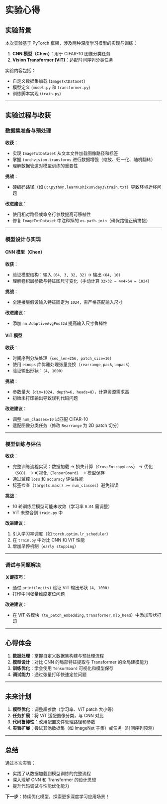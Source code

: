 # 实验心得

## 实验背景  
本次实验基于 PyTorch 框架，涉及两种深度学习模型的实现与训练：  
1. **CNN 模型（Chen）**：用于 CIFAR-10 图像分类任务  
2. **Vision Transformer (ViT)**：适配时间序列分类任务  

实验内容包括：  
- 自定义数据集加载 (`ImageTxtDataset`)  
- 模型定义 (`model.py` 和 `transformer.py`)  
- 训练脚本实现 (`train.py`)  

---

## 实验过程与收获  

### 数据集准备与预处理  
**收获**：  
- 实现 `ImageTxtDataset` 从文本文件加载图像路径和标签  
- 掌握 `torchvision.transforms` 进行数据增强（缩放、归一化、随机翻转）  
- 理解数据管道对模型训练的重要性  

**挑战**：  
- 硬编码路径（如 `D:\python.learm\shixun\day3\train.txt`）导致环境迁移问题  

**改进建议**：  
- 使用相对路径或命令行参数提高可移植性  
- 修复 `ImageTxtDataset` 中注释掉的 `os.path.join`（确保路径正确拼接）  

---

### 模型设计与实现  
#### CNN 模型（Chen）  
**收获**：  
- 验证模型结构：输入 `(64, 3, 32, 32)` → 输出 `(64, 10)`  
- 理解卷积层参数与特征图尺寸变化（手动计算 `32×32 → 4×4×64 = 1024`）  

**挑战**：  
- 全连接层假设输入特征固定为 `1024`，需严格匹配输入尺寸  

**改进建议**：  
- 添加 `nn.AdaptiveAvgPool2d` 提高输入尺寸鲁棒性  

#### ViT 模型  
**收获**：  
- 时间序列分块处理（`seq_len=256, patch_size=16`）  
- 使用 `einops` 库优雅处理张量变换（`rearrange`, `pack`, `unpack`）  
- 验证输出形状：`(4, 1000)`  

**挑战**：  
- 参数量大（`dim=1024, depth=6, heads=8`），计算资源需求高  
- 初始未打印输出导致误判代码问题  

**改进建议**：  
- 调整 `num_classes=10` 以匹配 CIFAR-10  
- 适配图像分类任务（修改 `Rearrange` 为 2D patch 切分）  

---

### 模型训练与评估  
**收获**：  
- 完整训练流程实现：数据加载 → 损失计算（`CrossEntropyLoss`） → 优化（`SGD`） → 可视化（`TensorBoard`） → 模型保存  
- 通过监控 `loss` 和 `accuracy` 评估性能  
- 标签检查（`targets.max() >= num_classes`）避免错误  

**挑战**：  
- 10 轮训练后模型可能未收敛（学习率 `0.01` 需调整）  
- ViT 未整合到 `train.py` 中  

**改进建议**：  
1. 引入学习率调度（如 `torch.optim.lr_scheduler`）  
2. 在 `train.py` 中对比 CNN 和 ViT 性能  
3. 增加早停机制（`early stopping`）  

---

### 调试与问题解决  
**关键技巧**：  
- 通过 `print(logits)` 验证 ViT 输出形状 `(4, 1000)`  
- 打印中间张量维度定位问题  

**改进建议**：  
- 在 ViT 各模块（`to_patch_embedding`, `transformer`, `mlp_head`）中添加形状打印  

---

## 心得体会  
1. **数据处理**：掌握自定义数据集构建与预处理流程  
2. **模型设计**：对比 CNN 的局部特征提取与 Transformer 的全局建模能力  
3. **训练优化**：学会使用 `TensorBoard` 可视化和模型保存  
4. **调试能力**：通过张量打印快速定位问题  

---

## 未来计划  
1. **模型优化**：调整超参数（学习率、ViT patch 大小等）  
2. **任务扩展**：将 ViT 适配图像分类，与 CNN 对比  
3. **代码鲁棒性**：改用配置文件管理路径和参数  
4. **实验扩展**：尝试其他数据集（如 ImageNet 子集）或任务（时间序列预测）  

---

## 总结  
通过本次实验：  
- 实践了从数据加载到模型训练的完整流程  
- 深入理解 CNN 和 Transformer 的设计思想  
- 提升代码调试与性能优化能力  

**下一步**：持续优化模型，探索更多深度学习应用场景！